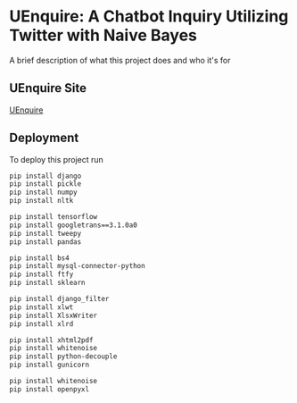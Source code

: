 # UEnquire: A Chatbot Inquiry Utilizing Twitter with Naive Bayes
A brief description of what this project does and who it's for

## UEnquire Site
[UEnquire](http://uenquire-chatbot.herokuapp.com/)

## Deployment

To deploy this project run

```bash
pip install django
pip install pickle
pip install numpy
pip install nltk

pip install tensorflow
pip install googletrans==3.1.0a0
pip install tweepy
pip install pandas

pip install bs4
pip install mysql-connector-python
pip install ftfy
pip install sklearn

pip install django_filter
pip install xlwt
pip install XlsxWriter
pip install xlrd

pip install xhtml2pdf
pip install whitenoise
pip install python-decouple
pip install gunicorn

pip install whitenoise
pip install openpyxl
```


